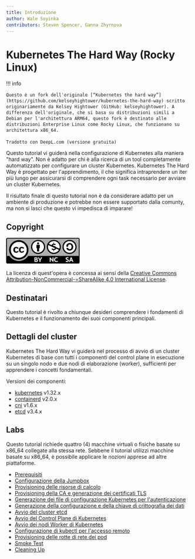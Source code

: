 ```yaml
---
title: Introduzione
author: Wale Soyinka
contributors: Steven Spencer, Ganna Zhyrnova
---
```


# Kubernetes The Hard Way (Rocky Linux)

!!! info

    Questo è un fork dell'originale [“Kubernetes the hard way”](https://github.com/kelseyhightower/kubernetes-the-hard-way) scritto originariamente da Kelsey Hightower (GitHub: kelseyhightower). A differenza dell'originale, che si basa su distribuzioni simili a Debian per l'architettura ARM64, questo fork è destinato alle distribuzioni Enterprise Linux come Rocky Linux, che funzionano su architettura x86_64.
    
    Tradotto con DeepL.com (versione gratuita)

Questo tutorial vi guiderà nella configurazione di Kubernetes alla maniera "hard way". Non è adatto per chi è alla ricerca di un tool completamente automatizzato per configurare un cluster Kubernetes. Kubernetes The Hard Way è progettato per l'apprendimento, il che significa intraprendere un iter più lungo per assicurarsi di comprendere ogni task necessario per avviare un cluster Kubernetes.

Il risultato finale di questo tutorial non è da considerare adatto per un ambiente di produzione e potrebbe non essere supportato dalla comunty, ma non si lasci che questo vi impedisca di imparare!

## Copyright

![Creative Commons License](images/cc_by_sa.png)

La licenza di quest'opera è concessa ai sensi della [Creative Commons Attribution-NonCommercial-=ShareAlike 4.0 International License](http://creativecommons.org/licenses/by-nc-sa/4.0/).

## Destinatari

Questo tutorial è rivolto a chiunque desideri comprendere i fondamenti di Kubernetes e il funzionamento dei suoi componenti principali.

## Dettagli del cluster

Kubernetes The Hard Way vi guiderà nel processo di avvio di un cluster Kubernetes di base con tutti i componenti del control plane in esecuzione su un singolo nodo e due nodi di elaborazione (worker), sufficienti per apprendere i concetti fondamentali.

Versioni dei componenti:

 - [kubernetes](https://github.com/kubernetes/kubernetes) v1.32.x
 - [containerd](https://github.com/containerd/containerd) v2.0.x
 - [cni](https://github.com/containernetworking/cni) v1.6.x
 - [etcd](https://github.com/etcd-io/etcd) v3.4.x

## Labs

Questo tutorial richiede quattro (4) macchine virtuali o fisiche basate su x86_64 collegate alla stessa rete. Sebbene il tutorial utilizzi macchine basate su x86_64, è possibile applicare le nozioni apprese ad altre piattaforme.

 - [Prerequisiti](lab1-prerequisites.md)
 - [Configurazione della Jumpbox](lab2-jumpbox.md)
 - [Provisioning delle risorse di calcolo](lab3-compute-resources.md)
 - [Provisioning della CA e generazione dei certificati TLS](lab4-certificate-authority.md)
 - [Generazione dei file di configurazione Kubernetes per l'autenticazione](lab5-kubernetes-configuration-files.md)
 - [Generazione della configurazione e della chiave di crittografia dei dati](lab6-data-encryption-keys.md)
 - [Avvio del cluster etcd](lab7-bootstrapping-etcd.md)
 - [Avvio del Control Plane di Kubernetes](lab8-bootstrapping-kubernetes-controllers.md)
 - [Avvio dei nodi Worker di Kubernetes](lab9-bootstrapping-kubernetes-workers.md)
 - [Configurazione di kubectl per l'accesso remoto](lab10-configuring-kubectl.md)
 - [Provisioning delle rotte di rete dei pod](lab11-pod-network-routes.md)
 - [Smoke Test](lab12-smoke-test.md)
 - [Cleaning Up](lab13-cleanup.md)
